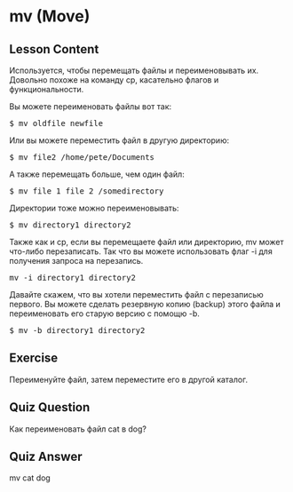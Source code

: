 # mv (Move)

## Lesson Content

Используется, чтобы перемещать файлы и переименовывать их. Довольно похоже на команду cp, касательно флагов и функциональности.

Вы можете переименовать файлы вот так:

<pre>$ mv oldfile newfile</pre>

Или вы можете переместить файл в другую директорию:

<pre>$ mv file2 /home/pete/Documents</pre>

А также перемещать больше, чем один файл:

<pre>$ mv file_1 file_2 /somedirectory</pre>

Директории тоже можно переименовывать:

<pre>$ mv directory1 directory2</pre>

Также как и cp, если вы перемещаете файл или директорию, mv может что-либо перезаписать. Так что вы можете использовать флаг -i для получения запроса на перезапись.

<pre>mv -i directory1 directory2</pre>

Давайте скажем, что вы хотели переместить файл с перезаписью первого. Вы можете сделать резервную копию (backup) этого файла и переименовать его старую версию с помощю -b.

<pre>$ mv -b directory1 directory2</pre>

## Exercise

Переименуйте файл, затем переместите его в другой каталог.

## Quiz Question

Как переименовать файл cat в dog?

## Quiz Answer

mv cat dog